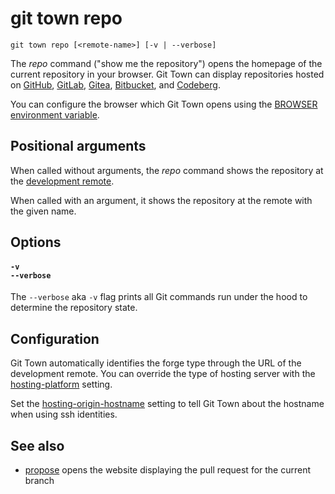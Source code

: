 # git town repo

```command-summary
git town repo [<remote-name>] [-v | --verbose]
```

The _repo_ command ("show me the repository") opens the homepage of the current
repository in your browser. Git Town can display repositories hosted on
[GitHub](https://github.com), [GitLab](https://gitlab.com),
[Gitea](https://gitea.com), [Bitbucket](https://bitbucket.org), and
[Codeberg](https://codeberg.org).

You can configure the browser which Git Town opens using the
[BROWSER environment variable](../preferences/browser.md).

## Positional arguments

When called without arguments, the _repo_ command shows the repository at the
[development remote](../preferences/dev-remote.md).

When called with an argument, it shows the repository at the remote with the
given name.

## Options

#### `-v`<br>`--verbose`

The `--verbose` aka `-v` flag prints all Git commands run under the hood to
determine the repository state.

## Configuration

Git Town automatically identifies the forge type through the URL of the
development remote. You can override the type of hosting server with the
[hosting-platform](../preferences/forge-type.md) setting.

Set the [hosting-origin-hostname](../preferences/hosting-origin-hostname.md)
setting to tell Git Town about the hostname when using ssh identities.

## See also

- [propose](propose.md) opens the website displaying the pull request for the
  current branch
